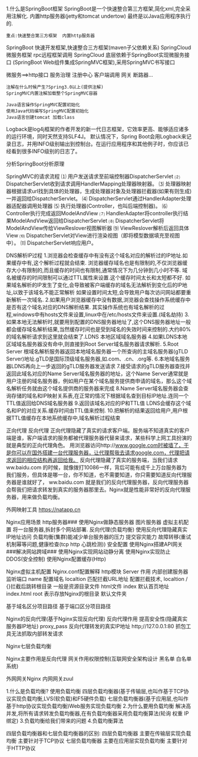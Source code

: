 1.什么是SpringBoot框架
    SpringBoot是一个快速整合第三方框架,简化xml,完全采用注解化.
    内置http服务器(jetty和tomcat undertow) 最终是以Java应用程序执行的.

    重点:快速整合第三方框架  内置http服务器

SpringBoot  快速开发框架,快速整合三方框架(maven子父依赖关系)
SpringCloud 微服务框架 rpc远程框架调用
SpringCloud 底层依赖于SpringBoot实现微服务接口
(SpringBoot Web组件集成SpringMVC框架),采用SpringMVC书写接口

微服务==>http接口 服务治理 注册中心 客户端调用 网关 断路器...

    注解在什么时候产生?Spring3.0以上(提供注解)
    SpringMVC内置注解加载整个SpringMVC容器
    
    Java语言操作SpringMVC配置初始化
    使用Java代码编写SpringMVC配置初始化
    Java语言创建tomcat 加载class


Logback是log4j框架的作者开发的新一代日志框架，它效率更高、能够适应诸多的运行环境，同时天然支持SLF4J。
默认情况下，Spring Boot会用Logback来记录日志，并用INFO级别输出到控制台。在运行应用程序和其他例子时，你应该已经看到很多INFO级别的日志了。


分析SpringBoot分析原理


SpringMVC的请求流程
    ⑴ 用户发送请求至前端控制器DispatcherServlet
    ⑵ DispatcherServlet收到请求调用HandlerMapping处理器映射器。
    ⑶ 处理器映射器根据请求url找到具体的处理器，生成处理器对象及处理器拦截器(如果有则生成)一并返回给DispatcherServlet。
    ⑷ DispatcherServlet通过HandlerAdapter处理器适配器调用处理器
    ⑸ 执行处理器(Controller，也叫后端控制器)。
    ⑹ Controller执行完成返回ModelAndView
    ⑺ HandlerAdapter将controller执行结果ModelAndView返回给DispatcherServlet
    ⑻ DispatcherServlet将ModelAndView传给ViewReslover视图解析器
    ⑼ ViewReslover解析后返回具体View
    ⑽ DispatcherServlet对View进行渲染视图（即将模型数据填充至视图中）。
    ⑾ DispatcherServlet响应用户。


DNS解析IP过程
    1.浏览器会检查缓存中有没有这个域名对应的解析过的IP地址.如果缓存中有,这个解析过程就会结束.
        浏览器缓存域名也是有限制的,不仅浏览器缓存大小有限制的,而且缓存的时间也有限制,通常情况下为几分钟到几小时不等.
        域名被缓存的时间限制可以通过TTL属性来设置.这个缓存时间太长和太短都不好.
        如果域名解析的IP发生了变化,会导致被客户端缓存的域名无法解析到变化后的IP地址,以致于该域名不能正常解析
        如果设置时间太短,会导致用户每次访问网站都要重新解析一次域名.
    2.如果用户浏览器缓存中没有数据,浏览器会查找操作系统缓存中是否有这个域名对应的DNS解析结果.
        其实操作系统也有域名解析的过程,windows中有hosts文件来设置,linux中在/etc/hosts文件来设置.(域名劫持)
    3.如果本地无法解析时,就要用到配置的DNS服务器地址了,这个DNS服务器地址一般都会缓存域名解析结果,当然缓存时间也是受到域名的失效时间来控制的.大约80%的域名解析请求到这里就会结束了.LDNS 本地区域域名服务器
    4.如果LDNS本地区域域名服务器没有命中,则直接到Root Server域名服务器请求解析.
    5.Root Server 根域名解析服务器返回本地域名服务器一个所查询的主域名服务器(gTLD Server)地址.gTLD是国际顶级域名服务器,如.com、.cn、.org等.
    6.本地域名服务器LDNS再向上一步返回的gTLD服务器发送请求
    7.接受请求的gTLD服务器查找并返回此域名对应的Name Server域名服务器的地址，这个Name Server通常就是用户注册的域名服务器，例如用户在某个域名服务提供商申请的域名，那么这个域名解析任务就由这个域名提供商的服务器来完成
    8.Name Server域名服务器会查询存储的域名和IP映射关系表,在正常的情况下根据域名查到目标IP地址.连同一个TTL值返回给DNS域名服务器
    9.返回该域名对应的IP和TTL值 LDNS会缓存这个域名和IP的对应关系.缓存时间由TTL值来控制.
    10.把解析的结果返回给用户,用户根据TTL值缓存在本地系统缓存中,域名解析过程结束


正向代理 反向代理
正向代理隐藏了真实的请求客户端。服务端不知道真实的客户端是谁，客户端请求的服务都被代理服务器代替来请求，某些科学上网工具扮演的就是典型的正向代理角色。
    用浏览器访问http://www.google.com时被墙了，于是你可以在国外搭建一台代理服务器，让代理帮我去请求google.com，代理把请求返回的相应结构再返回给我。
反向代理隐藏了真实的服务端，当我们请求 ww.baidu.com 的时候，就像拨打10086一样，背后可能有成千上万台服务器为我们服务，但具体是哪一台，你不知道，也不需要知道，你只需要知道反向代理服务器是谁就好了，
    ww.baidu.com 就是我们的反向代理服务器，反向代理服务器会帮我们把请求转发到真实的服务器那里去。Nginx就是性能非常好的反向代理服务器，用来做负载均衡。

外网映射工具 https://natapp.cn

Nginx应用场景
    http服务器### 使用Nginx做静态服务器 图片服务器
    虚拟主机配置 将一台服务器,拆封多个网站部署.
    反向代理(负载均衡) 使用反向代理隐藏真实IP地址访问  负载均衡(集群)能减少单台服务器的压力 提交容灾能力 故障转移(重试机制幂等问题,健康检查(tcp http 心跳检测))
    安全配置
使用Nginx搭建API网关###解决网站跨域###
使用Nginx实现网站动静分离
使用Nginx实现防止DDOS(安全控制)
使用Nginx配置缓存(Http)


Nginx虚拟主机配置
    Nginx.conf配置解释
        http模块
            Server  作用 内部创建服务器 监听端口
            name    配置域名
            localtion   匹配拦截URL地址 配置拦截技术, localtion / {}拦截后跳转根目录 一般是资源目录文件 html文件
            index   默认首页地址 index.html
            root    表示存放Nginx的根目录 默认文件夹

基于域名区分项目路径
基于端口区分项目路径

Nginx的反向代理(基于Nginx实现反向代理)
    反向代理作用 提高安全性(隐藏真实服务器IP地址)
    proxy_pass 反向代理转发的真实IP地址 http;//127.0.0.1:80
    抓包工具无法抓取内部转发请求

Nginx七层负载均衡

Nginx主要作用是反向代理
    网关作用权限控制(互联网安全架构设计 黑名单 白名单系统)

外网网关Nginx
内网网关zuul

1.什么是负载均衡?
    使用负载均衡
        四层负载均衡器(基于传输层,也叫作基于TCP协议实现负载均衡,LVS(软负载)和F5硬件负载)
        七层负载均衡器(基于应用层,也叫作基于http协议实现负载均衡)Web服务实现负载均衡
2.为什么要用负载均衡
    解决高并发,将所有请求转发负载均衡器,在有负载均衡器采用负载均衡算法(轮询 权重 IP绑定)
3.负载均衡给我们带来的问题
4.负载均衡算法


四层负载均衡器和七层负载均衡器的区别:
    四层负载均衡器 主要在传输层实现负载均衡 主要针对于TCP协议
    七层负载均衡器 主要在应用层实现负载均衡 主要针对于HTTP协议